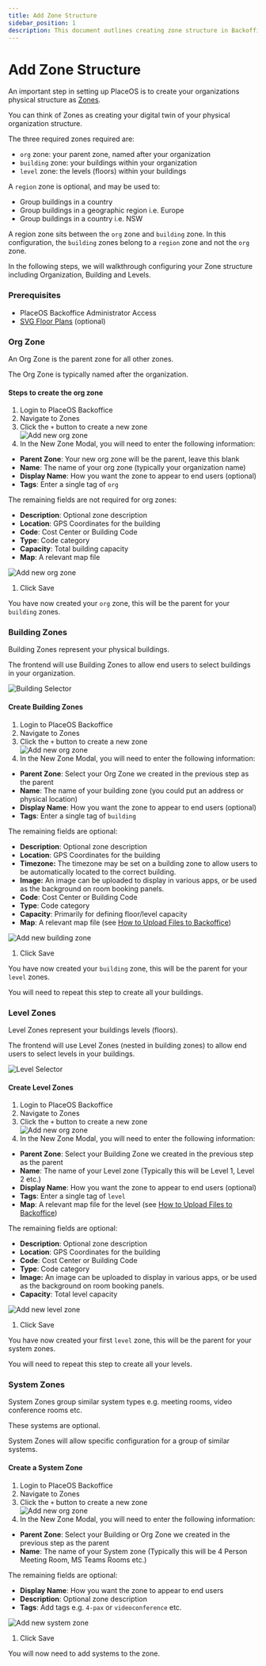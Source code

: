 ```yaml
---
title: Add Zone Structure
sidebar_position: 1
description: This document outlines creating zone structure in Backoffice
---
```


# Add Zone Structure

An important step in setting up PlaceOS is to create your organizations physical structure as [Zones](../../overview/key-concepts/zones.md).

You can think of Zones as creating your digital twin of your physical organization structure.

The three required zones required are:

* `org` zone: your parent zone, named after your organization
* `building` zone: your buildings within your organization
* `level` zone: the levels (floors) within your buildings

A `region` zone is optional, and may be used to:

* Group buildings in a country
* Group buildings in a geographic region i.e. Europe
* Group buildings in a country i.e. NSW

A region zone sits between the `org` zone and `building` zone. In this configuration, the `building` zones belong to a `region` zone and not the `org` zone.&#x20;

In the following steps, we will walkthrough configuring your Zone structure including Organization, Building and Levels.

### Prerequisites

* PlaceOS Backoffice Administrator Access
* [SVG Floor Plans](../../how-to/user-interfaces/svg-map-creation.md) (optional)

### Org Zone

An Org Zone is the parent zone for all other zones.

The Org Zone is typically named after the organization.

#### Steps to create the org zone

1. Login to PlaceOS Backoffice
2. Navigate to Zones
3. Click the `+` button to create a new zone\
   ![Add new org zone](../../tutorial/backoffice/assets/new-zone-button.png)
4. In the New Zone Modal, you will need to enter the following information:

* **Parent Zone**: Your new org zone will be the parent, leave this blank
* **Name**: The name of your org zone (typically your organization name)
* **Display Name**: How you want the zone to appear to end users (optional)
* **Tags**: Enter a single tag of `org`

The remaining fields are not required for org zones:

* **Description**: Optional zone description
* **Location**: GPS Coordinates for the building
* **Code**: Cost Center or Building Code
* **Type**: Code category
* **Capacity**: Total building capacity
* **Map**: A relevant map file

![Add new org zone](../../tutorial/backoffice/assets/new-org-zone.png)

1. Click Save

You have now created your `org` zone, this will be the parent for your `building` zones.

### Building Zones

Building Zones represent your physical buildings.

The frontend will use Building Zones to allow end users to select buildings in your organization.

![Building Selector](../../tutorial/backoffice/assets/building-selector.png)

#### Create Building Zones

1. Login to PlaceOS Backoffice
2. Navigate to Zones
3. Click the `+` button to create a new zone\
   ![Add new org zone](../../tutorial/backoffice/assets/new-zone-button.png)
4. In the New Zone Modal, you will need to enter the following information:

* **Parent Zone**: Select your Org Zone we created in the previous step as the parent
* **Name**: The name of your building zone (you could put an address or physical location)
* **Display Name**: How you want the zone to appear to end users (optional)
* **Tags**: Enter a single tag of `building`

The remaining fields are optional:

* **Description**: Optional zone description
* **Location**: GPS Coordinates for the building
* **Timezone:** The timezone may be set on a building zone to allow users to be automatically located to the correct building.
* **Image:** An image can be uploaded to display in various apps, or be used as the background on room booking panels.&#x20;
* **Code**: Cost Center or Building Code
* **Type**: Code category
* **Capacity**: Primarily for defining floor/level capacity
* **Map**: A relevant map file (see [How to Upload Files to Backoffice](../../how-to/backoffice/backoffice-uploads.md))

![Add new building zone](../../tutorial/backoffice/assets/new-building-zone.png)

1. Click Save

You have now created your `building` zone, this will be the parent for your `level` zones.

You will need to repeat this step to create all your buildings.

### Level Zones

Level Zones represent your buildings levels (floors).

The frontend will use Level Zones (nested in building zones) to allow end users to select levels in your buildings.

![Level Selector](../../tutorial/backoffice/assets/level-selector.png)

#### Create Level Zones

1. Login to PlaceOS Backoffice
2. Navigate to Zones
3. Click the `+` button to create a new zone\
   ![Add new org zone](../../tutorial/backoffice/assets/new-zone-button.png)
4. In the New Zone Modal, you will need to enter the following information:

* **Parent Zone**: Select your Building Zone we created in the previous step as the parent
* **Name**: The name of your Level zone (Typically this will be Level 1, Level 2 etc.)
* **Display Name**: How you want the zone to appear to end users (optional)
* **Tags**: Enter a single tag of `level`
* **Map**: A relevant map file for the level (see [How to Upload Files to Backoffice](../../how-to/backoffice/backoffice-uploads.md))

The remaining fields are optional:

* **Description**: Optional zone description
* **Location**: GPS Coordinates for the building
* **Code**: Cost Center or Building Code
* **Type**: Code category
* **Image:** An image can be uploaded to display in various apps, or be used as the background on room booking panels.&#x20;
* **Capacity**: Total level capacity

![Add new level zone](../../tutorial/backoffice/assets/new-level-zone.png)

1. Click Save

You have now created your first `level` zone, this will be the parent for your system zones.

You will need to repeat this step to create all your levels.

### System Zones

System Zones group similar system types e.g. meeting rooms, video conference rooms etc.

These systems are optional.

System Zones will allow specific configuration for a group of similar systems.

#### Create a System Zone

1. Login to PlaceOS Backoffice
2. Navigate to Zones
3. Click the `+` button to create a new zone\
   ![Add new org zone](../../tutorial/backoffice/assets/new-zone-button.png)
4. In the New Zone Modal, you will need to enter the following information:

* **Parent Zone**: Select your Building or Org Zone we created in the previous step as the parent
* **Name**: The name of your System zone (Typically this will be 4 Person Meeting Room, MS Teams Rooms etc.)

The remaining fields are optional:

* **Display Name**: How you want the zone to appear to end users
* **Description**: Optional zone description
* **Tags**: Add tags e.g. `4-pax` or `videoconference` etc.

![Add new system zone](../../tutorial/backoffice/assets/new-system-zone.png)

1. Click Save

You will now need to add systems to the zone.
